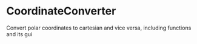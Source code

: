 # CoordinateConverter
Convert polar coordinates to cartesian and vice versa, including functions and its gui
